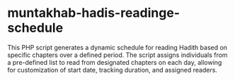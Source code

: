 # muntakhab-hadis-readinge-schedule
This PHP script generates a dynamic schedule for reading Hadith based on specific chapters over a defined period. The script assigns individuals from a pre-defined list to read from designated chapters on each day, allowing for customization of start date, tracking duration, and assigned readers.

